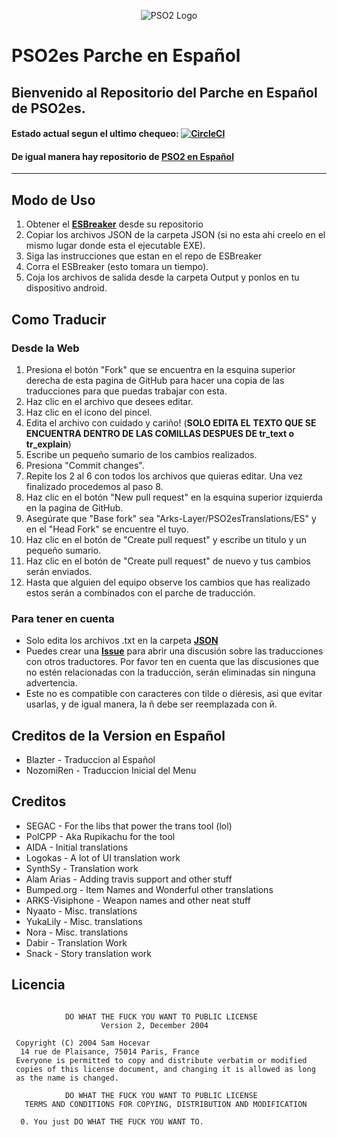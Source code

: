 <p align="center">
  <img src="http://i.imgur.com/dM2s0Jo.png" alt="PSO2 Logo"/>
</p>

# PSO2es Parche en Español

## Bienvenido al Repositorio del Parche en Español de PSO2es.  
#### Estado actual segun el ultimo chequeo:  [![CircleCI](https://circleci.com/gh/TheBlazter/PSO2es-Translation/tree/master.svg?style=svg)](https://circleci.com/gh/TheBlazter/workflows/PSO2es-Translation/tree/master)
#### De igual manera hay repositorio de **[PSO2 en Español]**
---

## Modo de Uso

1. Obtener el **[ESBreaker]** desde su repositorio
2. Copiar los archivos JSON de la carpeta JSON (si no esta ahi creelo en el mismo lugar donde esta el ejecutable EXE).
3. Siga las instrucciones que estan en el repo de ESBreaker
4. Corra el ESBreaker (esto tomara un tiempo).
5. Coja los archivos de salida desde la carpeta Output y ponlos en tu dispositivo android.

## Como Traducir
### Desde la Web
 1. Presiona el botón "Fork" que se encuentra en la esquina superior derecha de esta pagina de GitHub para hacer una copia de las traducciones para que puedas trabajar con esta.
 2. Haz clic en el archivo que desees editar.
 3. Haz clic en el icono del pincel.
 4. Edita el archivo con cuidado y cariño! (**SOLO EDITA EL TEXTO QUE SE ENCUENTRA DENTRO DE LAS COMILLAS DESPUES DE tr_text o tr_explain**)
 5. Escribe un pequeño sumario de los cambios realizados.
 6. Presiona "Commit changes".
 7. Repite los 2 al 6 con todos los archivos que quieras editar. Una vez finalizado procedemos al paso 8.
 8. Haz clic en el botón "New pull request" en la esquina superior izquierda en la pagina de GitHub.
 9. Asegúrate que "Base fork" sea "Arks-Layer/PSO2esTranslations/ES" y en el "Head Fork" se encuentre el tuyo.
 10. Haz clic en el botón de "Create pull request" y escribe un titulo y un pequeño sumario.
 11. Haz clic en el botón de "Create pull request" de nuevo y tus cambios serán enviados.
 12. Hasta que alguien del equipo observe los cambios que has realizado estos serán a combinados con el parche de traducción.
### Para tener en cuenta
* Solo edita los archivos .txt en la carpeta **[JSON]**
* Puedes crear una **[Issue]** para abrir una discusión sobre las traducciones con otros traductores. Por favor ten en cuenta que las discusiones que no estén relacionadas con la traducción, serán eliminadas sin ninguna advertencia.
* Este no es compatible con caracteres con tilde o diéresis, asi que evitar usarlas, y de igual manera, la ñ debe ser reemplazada con й.

## Creditos de la Version en Español

* Blazter - Traduccion al Español
* NozomiRen - Traduccion Inicial del Menu

## Creditos


* SEGAC - For the libs that power the trans tool (lol)
* PolCPP - Aka Rupikachu for the tool
* AIDA - Initial translations
* Logokas - A lot of UI translation work
* SynthSy - Translation work
* Alam Arias - Adding travis support and other stuff 
* Bumped.org - Item Names and Wonderful other translations
* ARKS-Visiphone - Weapon names and other neat stuff
* Nyaato - Misc. translations
* YukaLily - Misc. translations
* Nora - Misc. translations
* Dabir - Translation Work
* Snack - Story translation work

## Licencia

```

            DO WHAT THE FUCK YOU WANT TO PUBLIC LICENSE
                    Version 2, December 2004
 
 Copyright (C) 2004 Sam Hocevar
  14 rue de Plaisance, 75014 Paris, France
 Everyone is permitted to copy and distribute verbatim or modified
 copies of this license document, and changing it is allowed as long
 as the name is changed.
 
            DO WHAT THE FUCK YOU WANT TO PUBLIC LICENSE
   TERMS AND CONDITIONS FOR COPYING, DISTRIBUTION AND MODIFICATION
 
  0. You just DO WHAT THE FUCK YOU WANT TO.
  
```

[PSO2 en Español]: https://github.com/Arks-Layer/PSO2ENPatchCSV/tree/ES
[ESBreaker]: https://github.com/PolCPP/ESBreaker
[Issue]: https://github.com/TheBlazter/PSO2es-Translation/issues  
[JSON]: https://github.com/TheBlazter/PSO2es-Translation/tree/master/json
